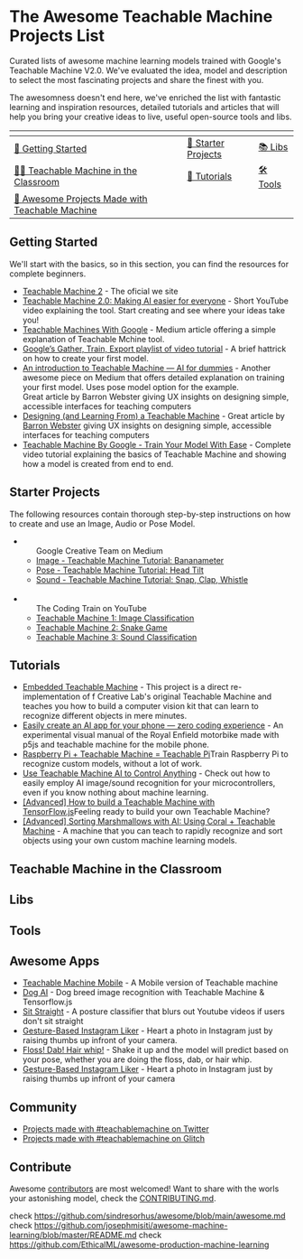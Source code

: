 # The Awesome Teachable Machine Projects List 

Curated lists of awesome machine learning models trained with Google's Teachable Machine V2.0. We've evaluated the idea, model and description to select the most fascinating projects and share the finest with you.

The awesomness doesn't end here, we've enriched the list with fantastic learning and inspiration resources, detailed tutorials and articles that will help you bring your creative ideas to live, useful open-source tools and libs. 
 

<table>
<thead>
<tr>
<th></th>
<th></th>
<th></th>
</tr>
</thead>
<tbody>
<tr>
<td><a href="#getting-started-with-teachable-machine">🏁 Getting Started</a></td>
<td><a href="#starter-projects">👶 Starter Projects</a></td>
<td><a href="#libs">📚 Libs</a></td>
</tr>
<tr>
<td><a href="#teachable-machine-in-the-classroom">👨‍🏫 Teachable Machine in the Classroom</a></td>
<td><a href="#tutorials">📖 Tutorials</a></td>
<td><a href="#tools">🛠️ Tools</a></td>
</tr>
<tr>
<td><a href="awesome-projects-made-with-teachable-machine">🦄 Awesome Projects Made with Teachable Machine</a></td>
<td></td>
<td></td>
</tr>
</tbody>
</table>

## Getting Started

We'll start with the basics, so in this section, you can find the resources for complete beginners.

 <ul>
 <li><a href="https://teachablemachine.withgoogle.com"> Teachable Machine 2</a> - The oficial we site </li>
 <li><a href="https://www.youtube.com/watch?v=T2qQGqZxkD0&feature=emb_title">Teachable Machine 2.0: Making AI easier for everyone</a> - Short YouTube video explaining the tool. Start creating and see where your ideas take you!</li>
 <li><a href="https://medium.com/analytics-vidhya/teachable-machine-with-google-baaed5104d08">Teachable Machines With Google</a> - Medium article offering a simple explanation of Teachable Mchine tool.</li>
 <li><a href="https://www.youtube.com/playlist?list=PLJfHZtseuscuTQfodmFnbZ3rBgCWsRT9t">Google’s Gather, Train, Export playlist of video tutorial</a> -  A brief hattrick on how to create your first model.</li>
  <li><a href="https://blog.etereo.io/an-introduction-to-teachable-machine-ai-for-dummies-61d1f97f5cf">An introduction to Teachable Machine — AI for dummies</a> -  Another awesome piece on Medium that offers detailed explanation on training your first model. Uses pose model option for the example.</li></a>Great article by Barron Webster giving UX insights on designing simple, accessible interfaces for teaching computers</li>
 <li><a href="https://design.google/library/designing-and-learning-teachable-machine/">Designing (and Learning From) a Teachable Machine</a> - Great article by <a href="https://barronwebster.com/#/0/0">Barron Webster</a> giving UX insights on designing simple, accessible interfaces for teaching computers</li>
  <li><a href="https://www.youtube.com/watch?v=PBK5moNYQS8&ab_channel=KrishNaik">Teachable Machine By Google - Train Your Model With Ease</a> - Complete video tutorial explaining the basics of Teachable Machine and showing how a model is created from end to end.</li>
</ul>


## Starter Projects

The following resources contain thorough step-by-step instructions on how to create and use an Image, Audio or Pose Model.

<ul>
 <li>
  <ul>Google Creative Team on Medium
   <li><a href="https://medium.com/@warronbebster/teachable-machine-tutorial-bananameter-4bfffa765866"> Image - Teachable Machine Tutorial: Bananameter</a></li>
   <li><a href="https://medium.com/@warronbebster/teachable-machine-tutorial-head-tilt-f4f6116f491"> Pose - Teachable Machine Tutorial: Head Tilt</a></li>
   <li><a href="https://medium.com/@warronbebster/teachable-machine-tutorial-snap-clap-whistle-4212fd7f3555">Sound - Teachable Machine Tutorial: Snap, Clap, Whistle</a></li>
  </ul>
 </li></br>
 <li>
  <ul>The Coding Train on YouTube
 <li><a href="https://www.youtube.com/watch?v=kwcillcWOg0">Teachable Machine 1: Image Classification</a></li>
   <li><a href="https://www.youtube.com/watch?v=UPgxnGC8oBU"> Teachable Machine 2: Snake Game</a></li>
   <li><a href="https://www.youtube.com/watch?v=TOrVsLklltM">Teachable Machine 3: Sound Classification	
</a></li>
  </ul>
 </li>


</ul>


## Tutorials

<ul>
 <li><a href="https://coral.ai/projects/teachable-machine/#project-intro">Embedded Teachable Machine</a> -  This project is a direct re-implementation of f Creative Lab's original Teachable Machine and teaches you how to build a computer vision kit that can learn to recognize different objects in mere minutes.</li>
 <li><a href="https://towardsdatascience.com/easily-create-an-ai-app-for-your-phone-zero-coding-experience-2d38afd4db14">Easily create an AI app for your phone — zero coding experience</a> - An experimental visual manual of the Royal Enfield motorbike made with p5js and teachable machine for the mobile phone. </li>
 <li><a href="https://learn.adafruit.com/teachable-machine-raspberry-pi-tensorflow-camera?view=all">Raspberry Pi + Teachable Machine = Teachable Pi</a>Train Raspberry Pi to recognize custom models, without a lot of work.</li>
 <li><a href="https://www.hackster.io/alankrantas/use-teachable-machine-ai-to-control-anything-2ad1ee">Use Teachable Machine AI to Control Anything</a> - Check out how to easily employ AI image/sound recognition for your microcontrollers, even if you know nothing about machine learning.</li>

 <li><a href="https://observablehq.com/@nsthorat/how-to-build-a-teachable-machine-with-tensorflow-js">[Advanced] How to build a Teachable Machine with TensorFlow.js</a>Feeling ready to build your own Teachable Machine?</li>
  <li><a href="https://coral.ai/projects/teachable-sorter/#project-intro">[Advanced] Sorting Marshmallows with AI: Using Coral + Teachable Machine</a> - A machine that you can teach to rapidly recognize and sort objects using your own custom machine learning models.</li>

</ul>

## Teachable Machine in the Classroom

## Libs

## Tools

## Awesome Apps 

<ul>
 <li><a href="https://github.com/mstale007/Teachable_Machine_Mobile">Teachable Machine Mobile</a> - A Mobile version of Teachable machine</li>
 <li><a href="https://github.com/jeferson-sb/dogAI">Dog AI</a> - Dog breed image recognition with Teachable Machine & Tensorflow.js</li>
 <li><a href="https://github.com/atharvapatil/teachable-browser">Sit Straight</a> - A posture classifier that blurs out Youtube videos if users don't sit straight</li>
 <li><a href="https://github.com/usacs/instagram-gesture">Gesture-Based Instagram Liker</a> - Heart a photo in Instagram just by raising thumbs up infront of your camera.</li>
 <li><a href="https://github.com/shaystrong/floss-dab-hairwhip">Floss! Dab! Hair whip!</a> - Shake it up and the model will predict based on your pose, whether you are doing the floss, dab, or hair whip.</li>
  <li><a href="https://github.com/usacs/instagram-gesture">Gesture-Based Instagram Liker</a> - Heart a photo in Instagram just by raising thumbs up infront of your camera</li>
 

 

</ul>


## Community

<ul>
 <li><a href="https://twitter.com/hashtag/teachablemachine">Projects made with #teachablemachine on Twitter</a></li>
 <li><a href="https://glitch.com/@teachablemachine">Projects made with #teachablemachine on Glitch</a></li>
</ul>

## Contribute

Awesome [contributors](#contribute) are most welcomed! Want to share with the worls your astonishing model, check the [CONTRIBUTING.md](https://github.com/SashiDo/awesome-teachable-machine/blob/master/CONTRIBUTING.md).


check https://github.com/sindresorhus/awesome/blob/main/awesome.md
check https://github.com/josephmisiti/awesome-machine-learning/blob/master/README.md
check https://github.com/EthicalML/awesome-production-machine-learning
